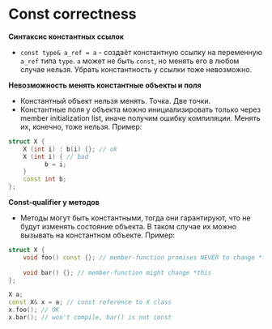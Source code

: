 # Const correctness

**Синтаксис константных ссылок**

* `const type& a_ref = a` - создаёт константную ссылку на переменную `a_ref` типа `type`. `a` может
  не быть `const`, но менять его в любом случае нельзя. Убрать константность у ссылки тоже
  невозможно.

**Невозможность менять константные объекты и поля**

* Константный объект нельзя менять. Точка. Две точки.
* Константные поля у объекта можно инициализировать только через member initialization list, иначе
  получим ошибку компиляции. Менять их, конечно, тоже нельзя. Пример:

```c++
struct X {
    X (int i) : b(i) {}; // ok
    X (int i) { // bad
          b = i;
    }
    const int b;
};
```

**Const-qualifier у методов**

* Методы могут быть константными, тогда они гарантируют, что не будут изменять состояние объекта. В
  таком случае их можно вызывать на константном объекте. Пример:

```c++
struct X {
    void foo() const {}; // member-function promises NEVER to change *this
    
    void bar() {}; // member-function might change *this
};

X a;
const X& x = a; // const reference to X class
x.foo(); // OK
x.bar(); // won't compile, bar() is not const

```
